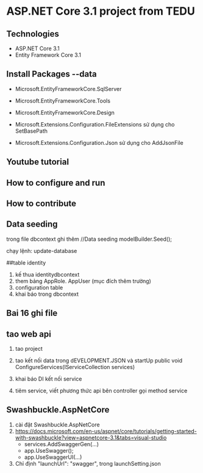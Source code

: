 ﻿# ASP.NET Core 3.1 project from TEDU
## Technologies
- ASP.NET Core 3.1
- Entity Framework Core 3.1
## Install Packages --data
- Microsoft.EntityFrameworkCore.SqlServer
- Microsoft.EntityFrameworkCore.Tools
- Microsoft.EntityFrameworkCore.Design

- Microsoft.Extensions.Configuration.FileExtensions sử dụng cho SetBasePath
- Microsoft.Extensions.Configuration.Json sử dụng cho AddJsonFile
## Youtube tutorial
## How to configure and run
## How to contribute

## Data seeding
trong file dbcontext ghi thêm 
//Data seeding
modelBuilder.Seed();

chạy lệnh: update-database

##table identity
1. kế thua identitydbcontext
2. them bảng AppRole. AppUser (mục đích thêm trường)
3. configuration table
4. khai báo trong dbcontext

## Bai 16 ghi file 
## tao web api
1. tao project
2. tao kết nối data trong dEVELOPMENT.JSON và startUp
	public void ConfigureServices(IServiceCollection services)

3. khai báo DI kết nối service
4. tiêm service, viết phương thức api bên controller gọi method service

## Swashbuckle.AspNetCore
1. cài đặt Swashbuckle.AspNetCore
2. https://docs.microsoft.com/en-us/aspnet/core/tutorials/getting-started-with-swashbuckle?view=aspnetcore-3.1&tabs=visual-studio
	- services.AddSwaggerGen(...)
	- app.UseSwagger();
	-  app.UseSwaggerUI(...)
3. Chỉ định "launchUrl": "swagger", trong launchSetting.json